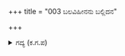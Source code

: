 +++
title = "003 ಬಲವಿಹೀನನು ಬಲ್ಲಿದನ"

+++

<details><summary>ಗದ್ಯ (ಕ.ಗ.ಪ) </summary>

3. 'ಮಹಾರಾಜ ! ಬಲಶಾಲಿಯ ಆಕ್ರಮಣಕ್ಕೆ ಸಿಲುಕಿದ ದುರ್ಬಲನಿಗೆ, ಕಾಮಾತುರನಿಗೆ, ಹಣದ ಚಿಂತೆಯಿಂದ ಕಂಗೆಟ್ಟವನಿಗೆ, ಕಳ್ಳತನದಿಂದ ಕುದಿವವನಿಗೆ, ದೈವದ ಮಹಿಮೆ ತಿಳಿಯದವನಿಗೆ ಮನಶ್ಯಾಂತಿ ಇಲ್ಲದೆ ಸತ್ಯವಾಗಿಯೂ ನಿದ್ರೆ ಬಾರದು.' ಎಂದು ವಿದುರನು ಹೇಳಿದನು.
</details>
